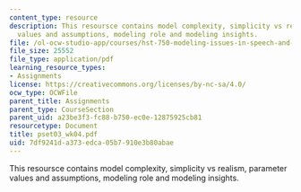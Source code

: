 ```yaml
---
content_type: resource
description: This resoursce contains model complexity, simplicity vs realism, parameter
  values and assumptions, modeling role and modeling insights.
file: /ol-ocw-studio-app/courses/hst-750-modeling-issues-in-speech-and-hearing-spring-2006/7df9241da373edca05b7910e3b80abae_pset03_wk04.pdf
file_size: 25552
file_type: application/pdf
learning_resource_types:
- Assignments
license: https://creativecommons.org/licenses/by-nc-sa/4.0/
ocw_type: OCWFile
parent_title: Assignments
parent_type: CourseSection
parent_uid: a23be3f3-fc88-b750-ec0e-12875925cb81
resourcetype: Document
title: pset03_wk04.pdf
uid: 7df9241d-a373-edca-05b7-910e3b80abae
---
```

This resoursce contains model complexity, simplicity vs realism, parameter values and assumptions, modeling role and modeling insights.